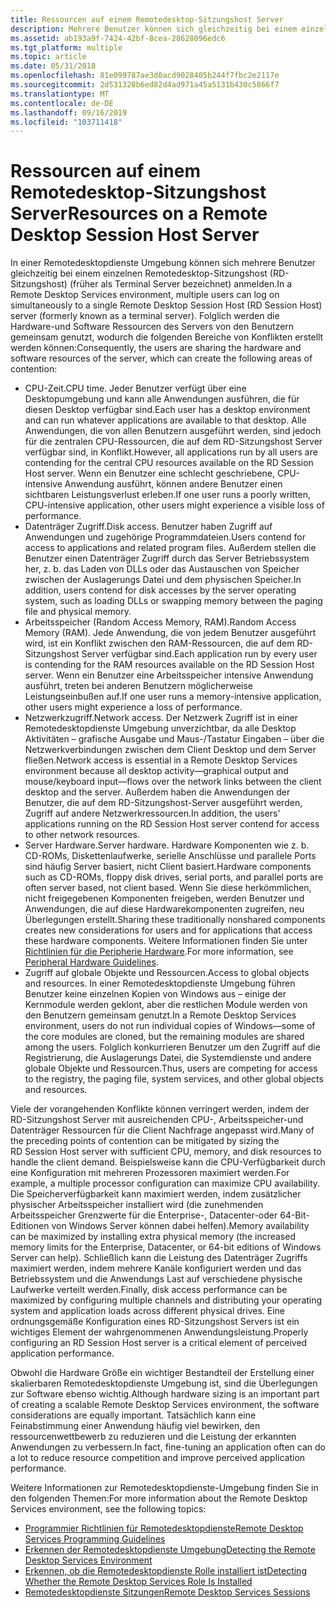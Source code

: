 ```yaml
---
title: Ressourcen auf einem Remotedesktop-Sitzungshost Server
description: Mehrere Benutzer können sich gleichzeitig bei einem einzelnen Remotedesktop-Sitzungshost (RD-Sitzungshost)-Server anmelden und die Hardware-und Software Ressourcen des Servers freigeben.
ms.assetid: ab193a9f-7424-42bf-8cea-28628096edc6
ms.tgt_platform: multiple
ms.topic: article
ms.date: 05/31/2018
ms.openlocfilehash: 81e099787ae3d0acd9028405b244f7fbc2e2117e
ms.sourcegitcommit: 2d531328b6ed82d4ad971a45a5131b430c5866f7
ms.translationtype: MT
ms.contentlocale: de-DE
ms.lasthandoff: 09/16/2019
ms.locfileid: "103711418"
---
```

# <a name="resources-on-a-remote-desktop-session-host-server"></a><span data-ttu-id="83f51-103">Ressourcen auf einem Remotedesktop-Sitzungshost Server</span><span class="sxs-lookup"><span data-stu-id="83f51-103">Resources on a Remote Desktop Session Host Server</span></span>

<span data-ttu-id="83f51-104">In einer Remotedesktopdienste Umgebung können sich mehrere Benutzer gleichzeitig bei einem einzelnen Remotedesktop-Sitzungshost (RD-Sitzungshost) (früher als Terminal Server bezeichnet) anmelden.</span><span class="sxs-lookup"><span data-stu-id="83f51-104">In a Remote Desktop Services environment, multiple users can log on simultaneously to a single Remote Desktop Session Host (RD Session Host) server (formerly known as a terminal server).</span></span> <span data-ttu-id="83f51-105">Folglich werden die Hardware-und Software Ressourcen des Servers von den Benutzern gemeinsam genutzt, wodurch die folgenden Bereiche von Konflikten erstellt werden können:</span><span class="sxs-lookup"><span data-stu-id="83f51-105">Consequently, the users are sharing the hardware and software resources of the server, which can create the following areas of contention:</span></span>

-   <span data-ttu-id="83f51-106">CPU-Zeit.</span><span class="sxs-lookup"><span data-stu-id="83f51-106">CPU time.</span></span> <span data-ttu-id="83f51-107">Jeder Benutzer verfügt über eine Desktopumgebung und kann alle Anwendungen ausführen, die für diesen Desktop verfügbar sind.</span><span class="sxs-lookup"><span data-stu-id="83f51-107">Each user has a desktop environment and can run whatever applications are available to that desktop.</span></span> <span data-ttu-id="83f51-108">Alle Anwendungen, die von allen Benutzern ausgeführt werden, sind jedoch für die zentralen CPU-Ressourcen, die auf dem RD-Sitzungshost Server verfügbar sind, in Konflikt.</span><span class="sxs-lookup"><span data-stu-id="83f51-108">However, all applications run by all users are contending for the central CPU resources available on the RD Session Host server.</span></span> <span data-ttu-id="83f51-109">Wenn ein Benutzer eine schlecht geschriebene, CPU-intensive Anwendung ausführt, können andere Benutzer einen sichtbaren Leistungsverlust erleben.</span><span class="sxs-lookup"><span data-stu-id="83f51-109">If one user runs a poorly written, CPU-intensive application, other users might experience a visible loss of performance.</span></span>
-   <span data-ttu-id="83f51-110">Datenträger Zugriff.</span><span class="sxs-lookup"><span data-stu-id="83f51-110">Disk access.</span></span> <span data-ttu-id="83f51-111">Benutzer haben Zugriff auf Anwendungen und zugehörige Programmdateien.</span><span class="sxs-lookup"><span data-stu-id="83f51-111">Users contend for access to applications and related program files.</span></span> <span data-ttu-id="83f51-112">Außerdem stellen die Benutzer einen Datenträger Zugriff durch das Server Betriebssystem her, z. b. das Laden von DLLs oder das Austauschen von Speicher zwischen der Auslagerungs Datei und dem physischen Speicher.</span><span class="sxs-lookup"><span data-stu-id="83f51-112">In addition, users contend for disk accesses by the server operating system, such as loading DLLs or swapping memory between the paging file and physical memory.</span></span>
-   <span data-ttu-id="83f51-113">Arbeitsspeicher (Random Access Memory, RAM).</span><span class="sxs-lookup"><span data-stu-id="83f51-113">Random Access Memory (RAM).</span></span> <span data-ttu-id="83f51-114">Jede Anwendung, die von jedem Benutzer ausgeführt wird, ist ein Konflikt zwischen den RAM-Ressourcen, die auf dem RD-Sitzungshost Server verfügbar sind.</span><span class="sxs-lookup"><span data-stu-id="83f51-114">Each application run by every user is contending for the RAM resources available on the RD Session Host server.</span></span> <span data-ttu-id="83f51-115">Wenn ein Benutzer eine Arbeitsspeicher intensive Anwendung ausführt, treten bei anderen Benutzern möglicherweise Leistungseinbußen auf.</span><span class="sxs-lookup"><span data-stu-id="83f51-115">If one user runs a memory-intensive application, other users might experience a loss of performance.</span></span>
-   <span data-ttu-id="83f51-116">Netzwerkzugriff.</span><span class="sxs-lookup"><span data-stu-id="83f51-116">Network access.</span></span> <span data-ttu-id="83f51-117">Der Netzwerk Zugriff ist in einer Remotedesktopdienste Umgebung unverzichtbar, da alle Desktop Aktivitäten – grafische Ausgabe und Maus-/Tastatur Eingaben – über die Netzwerkverbindungen zwischen dem Client Desktop und dem Server fließen.</span><span class="sxs-lookup"><span data-stu-id="83f51-117">Network access is essential in a Remote Desktop Services environment because all desktop activity—graphical output and mouse/keyboard input—flows over the network links between the client desktop and the server.</span></span> <span data-ttu-id="83f51-118">Außerdem haben die Anwendungen der Benutzer, die auf dem RD-Sitzungshost-Server ausgeführt werden, Zugriff auf andere Netzwerkressourcen.</span><span class="sxs-lookup"><span data-stu-id="83f51-118">In addition, the users' applications running on the RD Session Host server contend for access to other network resources.</span></span>
-   <span data-ttu-id="83f51-119">Server Hardware.</span><span class="sxs-lookup"><span data-stu-id="83f51-119">Server hardware.</span></span> <span data-ttu-id="83f51-120">Hardware Komponenten wie z. b. CD-ROMs, Diskettenlaufwerke, serielle Anschlüsse und parallele Ports sind häufig Server basiert, nicht Client basiert.</span><span class="sxs-lookup"><span data-stu-id="83f51-120">Hardware components such as CD-ROMs, floppy disk drives, serial ports, and parallel ports are often server based, not client based.</span></span> <span data-ttu-id="83f51-121">Wenn Sie diese herkömmlichen, nicht freigegebenen Komponenten freigeben, werden Benutzer und Anwendungen, die auf diese Hardwarekomponenten zugreifen, neu Überlegungen erstellt.</span><span class="sxs-lookup"><span data-stu-id="83f51-121">Sharing these traditionally nonshared components creates new considerations for users and for applications that access these hardware components.</span></span> <span data-ttu-id="83f51-122">Weitere Informationen finden Sie unter [Richtlinien für die Peripherie Hardware](peripheral-hardware-guidelines.md).</span><span class="sxs-lookup"><span data-stu-id="83f51-122">For more information, see [Peripheral Hardware Guidelines](peripheral-hardware-guidelines.md).</span></span>
-   <span data-ttu-id="83f51-123">Zugriff auf globale Objekte und Ressourcen.</span><span class="sxs-lookup"><span data-stu-id="83f51-123">Access to global objects and resources.</span></span> <span data-ttu-id="83f51-124">In einer Remotedesktopdienste Umgebung führen Benutzer keine einzelnen Kopien von Windows aus – einige der Kernmodule werden geklont, aber die restlichen Module werden von den Benutzern gemeinsam genutzt.</span><span class="sxs-lookup"><span data-stu-id="83f51-124">In a Remote Desktop Services environment, users do not run individual copies of Windows—some of the core modules are cloned, but the remaining modules are shared among the users.</span></span> <span data-ttu-id="83f51-125">Folglich konkurrieren Benutzer um den Zugriff auf die Registrierung, die Auslagerungs Datei, die Systemdienste und andere globale Objekte und Ressourcen.</span><span class="sxs-lookup"><span data-stu-id="83f51-125">Thus, users are competing for access to the registry, the paging file, system services, and other global objects and resources.</span></span>

<span data-ttu-id="83f51-126">Viele der vorangehenden Konflikte können verringert werden, indem der RD-Sitzungshost Server mit ausreichenden CPU-, Arbeitsspeicher-und Datenträger Ressourcen für die Client Nachfrage angepasst wird.</span><span class="sxs-lookup"><span data-stu-id="83f51-126">Many of the preceding points of contention can be mitigated by sizing the RD Session Host server with sufficient CPU, memory, and disk resources to handle the client demand.</span></span> <span data-ttu-id="83f51-127">Beispielsweise kann die CPU-Verfügbarkeit durch eine Konfiguration mit mehreren Prozessoren maximiert werden.</span><span class="sxs-lookup"><span data-stu-id="83f51-127">For example, a multiple processor configuration can maximize CPU availability.</span></span> <span data-ttu-id="83f51-128">Die Speicherverfügbarkeit kann maximiert werden, indem zusätzlicher physischer Arbeitsspeicher installiert wird (die zunehmenden Arbeitsspeicher Grenzwerte für die Enterprise-, Datacenter-oder 64-Bit-Editionen von Windows Server können dabei helfen).</span><span class="sxs-lookup"><span data-stu-id="83f51-128">Memory availability can be maximized by installing extra physical memory (the increased memory limits for the Enterprise, Datacenter, or 64-bit editions of Windows Server can help).</span></span> <span data-ttu-id="83f51-129">Schließlich kann die Leistung des Datenträger Zugriffs maximiert werden, indem mehrere Kanäle konfiguriert werden und das Betriebssystem und die Anwendungs Last auf verschiedene physische Laufwerke verteilt werden.</span><span class="sxs-lookup"><span data-stu-id="83f51-129">Finally, disk access performance can be maximized by configuring multiple channels and distributing your operating system and application loads across different physical drives.</span></span> <span data-ttu-id="83f51-130">Eine ordnungsgemäße Konfiguration eines RD-Sitzungshost Servers ist ein wichtiges Element der wahrgenommenen Anwendungsleistung.</span><span class="sxs-lookup"><span data-stu-id="83f51-130">Properly configuring an RD Session Host server is a critical element of perceived application performance.</span></span>

<span data-ttu-id="83f51-131">Obwohl die Hardware Größe ein wichtiger Bestandteil der Erstellung einer skalierbaren Remotedesktopdienste Umgebung ist, sind die Überlegungen zur Software ebenso wichtig.</span><span class="sxs-lookup"><span data-stu-id="83f51-131">Although hardware sizing is an important part of creating a scalable Remote Desktop Services environment, the software considerations are equally important.</span></span> <span data-ttu-id="83f51-132">Tatsächlich kann eine Feinabstimmung einer Anwendung häufig viel bewirken, den ressourcenwettbewerb zu reduzieren und die Leistung der erkannten Anwendungen zu verbessern.</span><span class="sxs-lookup"><span data-stu-id="83f51-132">In fact, fine-tuning an application often can do a lot to reduce resource competition and improve perceived application performance.</span></span>

<span data-ttu-id="83f51-133">Weitere Informationen zur Remotedesktopdienste-Umgebung finden Sie in den folgenden Themen:</span><span class="sxs-lookup"><span data-stu-id="83f51-133">For more information about the Remote Desktop Services environment, see the following topics:</span></span>

-   [<span data-ttu-id="83f51-134">Programmier Richtlinien für Remotedesktopdienste</span><span class="sxs-lookup"><span data-stu-id="83f51-134">Remote Desktop Services Programming Guidelines</span></span>](terminal-services-programming-guidelines.md)
-   [<span data-ttu-id="83f51-135">Erkennen der Remotedesktopdienste Umgebung</span><span class="sxs-lookup"><span data-stu-id="83f51-135">Detecting the Remote Desktop Services Environment</span></span>](detecting-the-terminal-services-environment.md)
-   [<span data-ttu-id="83f51-136">Erkennen, ob die Remotedesktopdienste Rolle installiert ist</span><span class="sxs-lookup"><span data-stu-id="83f51-136">Detecting Whether the Remote Desktop Services Role Is Installed</span></span>](detecting-whether-terminal-services-is-installed.md)
-   [<span data-ttu-id="83f51-137">Remotedesktopdienste Sitzungen</span><span class="sxs-lookup"><span data-stu-id="83f51-137">Remote Desktop Services Sessions</span></span>](terminal-services-sessions.md)

 

 




